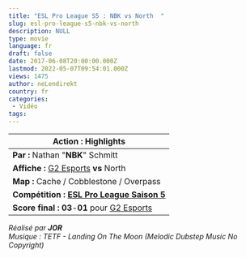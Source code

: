 ```yaml
---
title: "ESL Pro League S5 : NBK vs North  "
slug: esl-pro-league-s5-nbk-vs-north
description: NULL
type: movie
language: fr
draft: false
date: 2017-06-08T20:00:00.000Z
lastmod: 2022-05-07T09:54:01.000Z
views: 1475
author: neLendirekt
country: fr
categories:
 - Vidéo
tags:
---
```

| **Action :** Highlights                                                                                            |
| ------------------------------------------------------------------------------------------------------------------ |
| **Par :** Nathan "**NBK**" Schmitt                                                                                 |
| **Affiche :** [G2 Esports](http://wiki.teamliquid.net/counterstrike/G2%5FEsports "G2 Esports") **vs** North        |
| **Map :** Cache / Cobblestone / Overpass                                                                           |
| **Compétition : [ESL Pro League Saison 5 ](/tournament/dreamhack-open-tours/38)**                                  |
| **Score final : 03**\-**01** pour [G2 Esports](http://wiki.teamliquid.net/counterstrike/G2%5FEsports "G2 Esports") |

  
_Réalisé par **JOR**_  
_Musique : TETF - Landing On The Moon (Melodic Dubstep Music No Copyright)_
